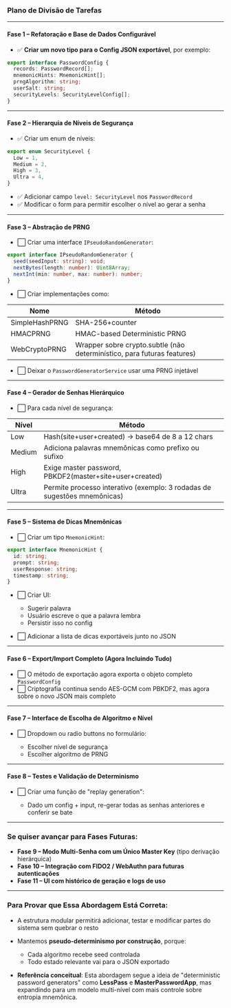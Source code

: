 ### Plano de Divisão de Tarefas

---

#### **Fase 1 – Refatoração e Base de Dados Configurável**

* ✅ **Criar um novo tipo para o Config JSON exportável**, por exemplo:

```ts
export interface PasswordConfig {
  records: PasswordRecord[];
  mnemonicHints: MnemonicHint[];
  prngAlgorithm: string;
  userSalt: string;
  securityLevels: SecurityLevelConfig[];
}
```

---

#### **Fase 2 – Hierarquia de Níveis de Segurança**

* ✅ Criar um enum de níveis:

```ts
export enum SecurityLevel {
  Low = 1,
  Medium = 2,
  High = 3,
  Ultra = 4,
}
```

* ✅ Adicionar campo `level: SecurityLevel` nos `PasswordRecord`
* ✅ Modificar o form para permitir escolher o nível ao gerar a senha

---

#### **Fase 3 – Abstração de PRNG**

* ⬜ Criar uma interface `IPseudoRandomGenerator`:

```ts
export interface IPseudoRandomGenerator {
  seed(seedInput: string): void;
  nextBytes(length: number): Uint8Array;
  nextInt(min: number, max: number): number;
}
```

* ⬜ Criar implementações como:

| Nome           | Método                                                                  |
| -------------- | ----------------------------------------------------------------------- |
| SimpleHashPRNG | SHA-256+counter                                                         |
| HMACPRNG       | HMAC-based Deterministic PRNG                                           |
| WebCryptoPRNG  | Wrapper sobre crypto.subtle (não determinístico, para futuras features) |

* ⬜ Deixar o `PasswordGeneratorService` usar uma PRNG injetável

---

#### **Fase 4 – Gerador de Senhas Hierárquico**

* ⬜ Para cada nível de segurança:

| Nível  | Método                                                                   |
| ------ | ------------------------------------------------------------------------ |
| Low    | Hash(site+user+created) → base64 de 8 a 12 chars                         |
| Medium | Adiciona palavras mnemônicas como prefixo ou sufixo                      |
| High   | Exige master password, PBKDF2(master+site+user+created)                  |
| Ultra  | Permite processo interativo (exemplo: 3 rodadas de sugestões mnemônicas) |

---

#### **Fase 5 – Sistema de Dicas Mnemônicas**

* ⬜ Criar um tipo `MnemonicHint`:

```ts
export interface MnemonicHint {
  id: string;
  prompt: string;
  userResponse: string;
  timestamp: string;
}
```

* ⬜ Criar UI:

  * Sugerir palavra
  * Usuário escreve o que a palavra lembra
  * Persistir isso no config

* ⬜ Adicionar a lista de dicas exportáveis junto no JSON

---

#### **Fase 6 – Export/Import Completo (Agora Incluindo Tudo)**

* ⬜ O método de exportação agora exporta o objeto completo `PasswordConfig`
* ⬜ Criptografia continua sendo AES-GCM com PBKDF2, mas agora sobre o novo JSON mais completo

---

#### **Fase 7 – Interface de Escolha de Algoritmo e Nível**

* ⬜ Dropdown ou radio buttons no formulário:

  * Escolher nível de segurança
  * Escolher algoritmo de PRNG

---

#### **Fase 8 – Testes e Validação de Determinismo**

* ⬜ Criar uma função de "replay generation":

  * Dado um config + input, re-gerar todas as senhas anteriores e conferir se bate

---

### Se quiser avançar para Fases Futuras:

* **Fase 9 – Modo Multi-Senha com um Único Master Key** (tipo derivação hierárquica)
* **Fase 10 – Integração com FIDO2 / WebAuthn para futuras autenticações**
* **Fase 11 – UI com histórico de geração e logs de uso**

---

### Para Provar que Essa Abordagem Está Correta:

* A estrutura modular permitirá adicionar, testar e modificar partes do sistema sem quebrar o resto
* Mantemos **pseudo-determinismo por construção**, porque:

  * Cada algoritmo recebe seed controlada
  * Todo estado relevante vai para o JSON exportado
* **Referência conceitual**: Esta abordagem segue a ideia de "deterministic password generators" como **LessPass** e **MasterPasswordApp**, mas expandindo para um modelo multi-nível com mais controle sobre entropia mnemônica.
